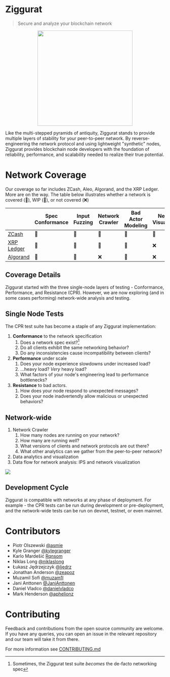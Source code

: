 # Ziggurat
> Secure and analyze your blockchain network

<p align="center">
    <img src="https://github.com/runziggurat/.github/blob/main/profile/assets/logo.png" height="300px">
</p>

Like the multi-stepped pyramids of antiquity, Ziggurat stands to provide multiple layers of stability for your peer-to-peer network. By reverse-engineering the network protocol and using lightweight "synthetic" nodes, Ziggurat provides blockchain node developers with the foundation of reliability, performance, and scalability needed to realize their true potential.

# Network Coverage

Our coverage so far includes ZCash, Aleo, Algorand, and the XRP Ledger. More are on the way. The table below illustrates whether a network is covered (💚), WIP (🚧), or not covered (❌)

|  &nbsp;            | Spec Conformance | Input Fuzzing | Network Crawler | Bad Actor Modeling | Network Visualization | Performance Benchmarking |
|--------------------|------------------|---------------|-----------------|--------------------|-----------------------|--------------------------|
| [ZCash]            | 💚               | 💚            | 💚              | 💚                 | 💚                    | 💚                       |
| [XRP Ledger]       | 💚               | 💚            | 💚              | 💚                 | ❌                    | 💚                       |
| [Algorand]         | 💚               | 💚            | ❌              | 💚                 | ❌                    | 💚                       |

[Zcash]: https://github.com/runziggurat/zcash
[XRP Ledger]: https://github.com/runziggurat/xrpl
[Algorand]: https://github.com/runziggurat/algorand

## Coverage Details

Ziggurat started with the three single-node layers of testing - Conformance, Performance, and Resistance (CPR). However, we are now exploring (and in some cases performing) network-wide analysis and testing.

## Single Node Tests

The CPR test suite has become a staple of any Ziggurat implementation:

1. **Conformance** to the network specification
   1. Does a network spec exist?[^1]
   2. Do all clients exhibit the same networking behavior?
   3. Do any inconsistencies cause incompatibility between clients?
2. **Performance** under scale
   1. Does your node experience slowdowns under increased load?
   2. ...heavy load? _Very_ heavy load?
   3. What factors of your node's engineering lead to performance bottlenecks?
3. **Resistance** to bad actors.
   1. How does your node respond to unexpected messages?
   2. Does your node inadvertendly allow malicious or unexpected behaviors?

## Network-wide

1. Network Crawler
   1. How many nodes are running on your network?
   2. How many are running _well_?
   3. What versions of clients and network protocols are out there?
   4. What other analytics can we gather from the peer-to-peer network?
2. Data analytics and visualization
3. Data flow for network analysis: IPS and network visualization

![](/profile/assets/p2p-dataflow.png)


<!-- 2. Testnet Red-Teaming (coming soon!) -->
<!-- 2. DoS protection (coming soon!) -->

## Development Cycle

Ziggurat is compatible with networks at any phase of deployment. For example - the CPR tests can be run during development or pre-deployment, and the network-wide tests can be run on devnet, testnet, or even mainnet.

[^1]: Sometimes, the Ziggurat test suite _becomes_ the de-facto networking spec

# Contributors

- Piotr Olszewski [@asmie](https://github.com/asmie) 
- Kyle Granger [@kylegranger](https://github.com/kylegranger)
- Karlo Mardešić [Rqnsom](https://github.com/Rqnsom)
- Niklas Long [@niklaslong](https://github.com/niklaslong)
- Łukasz Jędrzejczyk [@ljedrz](https://github.com/ljedrz)
- Jonathan Anderson [@zeapoz](https://github.com/zeapoz)
- Muzamil Sofi [@muzam1l](https://github.com/muzam1l)
- Jani Anttonen [@JaniAnttonen](https://github.com/janianttonen)
- Daniel Vladco [@danielvladco](https://github.com/danielvladco)
- Mark Henderson [@aphelionz](https://github.com/aphelionz)

# Contributing

Feedback and contributions from the open source community are welcome. If you have any queries, you can open an issue in the relevant repository and our team will take it from there.

For more information see [CONTRIBUTING.md](https://github.com/runziggurat/.github/blob/main/CONTRIBUTING.md)
